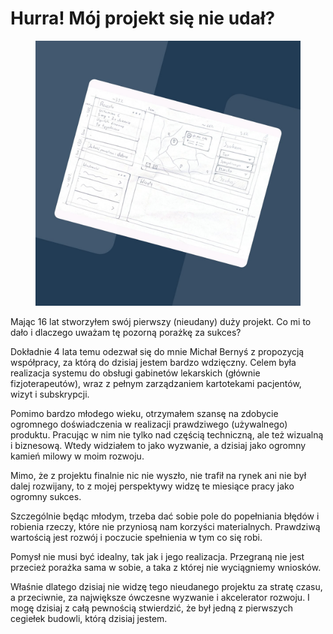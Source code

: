 # Hurra! Mój projekt się nie udał?

<figure><img src="../../.gitbook/assets/image (7).png" alt=""><figcaption></figcaption></figure>

Mając 16 lat stworzyłem swój pierwszy (nieudany) duży projekt. Co mi to dało i dlaczego uważam tę pozorną porażkę za sukces?

Dokładnie 4 lata temu odezwał się do mnie Michał Bernyś z propozycją współpracy, za którą do dzisiaj jestem bardzo wdzięczny. Celem była realizacja systemu do obsługi gabinetów lekarskich (głównie fizjoterapeutów), wraz z pełnym zarządzaniem kartotekami pacjentów, wizyt i subskrypcji.

Pomimo bardzo młodego wieku, otrzymałem szansę na zdobycie ogromnego doświadczenia w realizacji prawdziwego (używalnego) produktu. Pracując w nim nie tylko nad częścią techniczną, ale też wizualną i biznesową. Wtedy widziałem to jako wyzwanie, a dzisiaj jako ogromny kamień milowy w moim rozwoju.

Mimo, że z projektu finalnie nic nie wyszło, nie trafił na rynek ani nie był dalej rozwijany, to z mojej perspektywy widzę te miesiące pracy jako ogromny sukces.

Szczególnie będąc młodym, trzeba dać sobie pole do popełniania błędów i robienia rzeczy, które nie przyniosą nam korzyści materialnych. Prawdziwą wartością jest rozwój i poczucie spełnienia w tym co się robi.

Pomysł nie musi być idealny, tak jak i jego realizacja. Przegraną nie jest przecież porażka sama w sobie, a taka z której nie wyciągniemy wniosków.

Właśnie dlatego dzisiaj nie widzę tego nieudanego projektu za stratę czasu, a przeciwnie, za największe ówczesne wyzwanie i akcelerator rozwoju. I mogę dzisiaj z całą pewnością stwierdzić, że był jedną z pierwszych cegiełek budowli, którą dzisiaj jestem.
